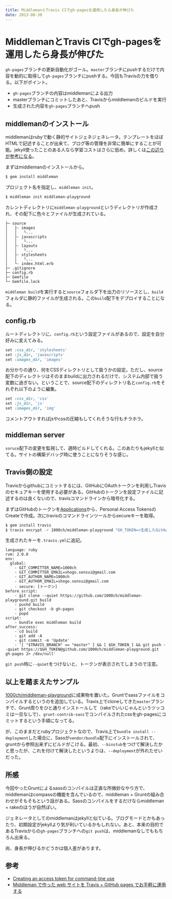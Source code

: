 ```yaml
---
title: MiddlemanとTravis CIでgh-pagesを運用したら身長が伸びた
date: 2013-08-30
---
```


# MiddlemanとTravis CIでgh-pagesを運用したら身長が伸びた

`gh-pages`ブランチの更新自動化がゴール。`master`ブランチにpushするだけで内容を動的に取得して`gh-pages`ブランチにpushする。今回もTravisの力を借りる。以下がポイント。

- `gh-pages`ブランチの内容はmiddlemanによる出力
- masterブランチにコミットしたあと、Travisからmiddlemanのビルドを実行
- 生成された内容を`gh-pages`ブランチへpush

## middlemanのインストール

middlemanはrubyで動く静的サイトジェネジェネレータ。テンプレートをほぼHTMLで記述することが出来て、ブログ等の管理を非常に簡単にすることが可能。jekyll使ったことのある人なら学習コストはさらに低め。詳しくは[この辺りが参考になる](http://middleman-guides.e2esound.com/)。

まずはmiddlemanのインストールから。

```bash
$ gem install middleman
```

プロジェクト名を指定し、`middleman init`。

```bash
$ middleman init middleman-playground
```

カレントディレクトリに`middleman-playground`というディレクトリが作成され、その配下に色々とファイルが生成されている。

```
├─ source
│   ├- images
│   │   └...
│   ├- javascripts
│   │   └...
│   ├- layouts
│   │   └...
│   ├- stylesheets
│   │   └...
│   └- index.html.erb
├─ .gitignore
├─ config.rb
├─ Gemfile
└─ Gemfile.lock
```

`middleman build`を実行すると`source`フォルダ下を出力のリソースとし、`build`フォルダに静的ファイルが生成される。この`build`配下をデプロイすることになる。

## config.rb

ルートディレクトリに、`config.rb`という設定ファイルがあるので、設定を自分好みに変えてみる。

```ruby
set :css_dir, 'stylesheets'
set :js_dir, 'javascripts'
set :images_dir, 'images'
```

お分かりの通り、何をCSSディレクトリとして扱うかの設定。ただし、source配下のディレクトリはそのままbuildに出力されるだけで、システム内部で扱う変数に過ぎない。ということで、source配下のディレクトリ名と`config.rb`をそれぞれ以下のように編集。

```ruby
set :css_dir, 'css'
set :js_dir, 'js'
set :images_dir, 'img'
```

コメントアウトすればjsやcssの圧縮もしてくれそうな行もチラホラ。  

## middleman server

`soruce`配下の変更を監視して、適時ビルドしてくれる。このあたりもjekyllと似てる。サイトの構築デバッグ時に使うことになりそうな感じ。

## Travis側の設定

Travisからgithubにコミットするには、GitHubにOAuthトークンを利用しTravisのセキュアキーを使用する必要がある。GitHubのトークンを設定ファイルに記述するのは良くないので、travisコマンドラインから暗号化する。

まずはGitHubのトークンを[Applications](https://github.com/settings/applications)から、Personal Access TokensのCreateで作成。次にtravisのコマンドラインツールからsecureキーを取得。

```bash
$ gem install travis
$ travis encrypt -r 1000ch/middleman-playground "GH_TOKEN=<生成したGitHubトークン>"
```

生成されたキーを`.travis.yml`に追記。

```
language: ruby
rvm: 2.0.0
env:
  global:
    - GIT_COMMITTER_NAME=1000ch
    - GIT_COMMITTER_EMAIL=shogo.sensui@gmail.com
    - GIT_AUTHOR_NAME=1000ch
    - GIT_AUTHOR_EMAIL=shogo.sensui@gmail.com
    - secure: [トークン]
before_script:
    - git clone --quiet https://github.com/1000ch/middleman-playground.git build
    - pushd build
    - git checkout -b gh-pages
    - popd
script:
    - bundle exec middleman build
after_success:
    - cd build
    - git add -A
    - git commit -m 'Update'
    - '[ "$TRAVIS_BRANCH" == "master" ] && [ $GH_TOKEN ] && git push --quiet https://$GH_TOKEN@github.com/1000ch/middleman-playground.git gh-pages 2> /dev/null'
```

`git push`時に`--quiet`をつけないと、トークンが表示されてしまうので注意。

## 以上を踏まえたサンプル

[1000ch/middleman-playground](https://github.com/1000ch/middleman-playground)に成果物を置いた。Gruntでsassファイルをコンパイルするというのを追加している。Travis上でcloneしてきた`master`ブランチで、Grunt周りをひと通りインストールして（rakeでいいじゃんというツッコミは一旦なしで）、`grunt-contrib-sass`でコンパイルされたcssをgh-pagesにコミットするという手順になってる。

が、このままだとrubyプロジェクトなので、Travis上で`bundle install --deployment`した場合に、Sassが`vendor/bundle`配下にインストールされて、gruntから参照出来ずにビルドがこける。最初、`--binstub`をつけて解決したかと思ったが、これを付けて解決したというよりは、`--deployment`が外れたせいだった。

## 所感

今回やったGruntによるsassのコンパイルは正直な所微妙なやり方で、middlemanはcompassの機能を含んでいるので、middleman + Gruntの組み合わせがそもそもという話がある。Sassのコンパイルをするだけならmiddleman + rakeのほうが自然ぽい。

ジェネレータとしてのmiddlemanはjekyllと似ている。ブログモードとかもあったり、初期設定がjekyllより気が利いているかもしれない。あと、本来の目的であるTravisからの`gh-pages`ブランチへの`git push`は、middlemanなしでももちろん出来る。

尚、身長が伸びるかどうかは個人差があります。

## 参考

- [Creating an access token for command-line use](https://help.github.com/articles/creating-an-access-token-for-command-line-use)
- [Middleman で作った web サイトを Travis + GitHub pages でお手軽に運用する](http://tricknotes.hateblo.jp/entry/2013/06/17/020229)
